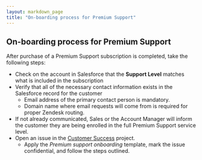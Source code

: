 ```yaml
---
layout: markdown_page
title: "On-boarding process for Premium Support"
---
```


## On-boarding process for Premium Support

After purchase of a Premium Support subscription is completed, take the following steps:
- Check on the account in Salesforce that the **Support Level** matches what is included in the subscription
- Verify that all of the necessary contact information exists in the Salesforce record for the customer
   - Email address of the primary contact person is mandatory.
   - Domain name where email requests will come from is required for proper Zendesk routing.
- If not already communicated, Sales or the Account Manager will inform the customer they are being enrolled in the full Premium Support service level.
- Open an issue in the [Customer Success](https://gitlab.com/gitlab-com/customer-success/sa-service-desk/issues) project.
   - Apply the _Premium support onboarding_ template, mark the issue confidential, and follow the steps outlined.

